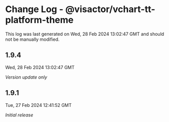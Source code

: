 # Change Log - @visactor/vchart-tt-platform-theme

This log was last generated on Wed, 28 Feb 2024 13:02:47 GMT and should not be manually modified.

## 1.9.4
Wed, 28 Feb 2024 13:02:47 GMT

_Version update only_

## 1.9.1
Tue, 27 Feb 2024 12:41:52 GMT

_Initial release_

